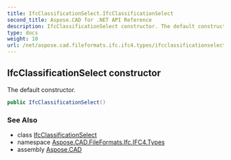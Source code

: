 ```yaml
---
title: IfcClassificationSelect.IfcClassificationSelect
second_title: Aspose.CAD for .NET API Reference
description: IfcClassificationSelect constructor. The default constructor
type: docs
weight: 10
url: /net/aspose.cad.fileformats.ifc.ifc4.types/ifcclassificationselect/ifcclassificationselect/
---
```

## IfcClassificationSelect constructor

The default constructor.

```csharp
public IfcClassificationSelect()
```

### See Also

* class [IfcClassificationSelect](../)
* namespace [Aspose.CAD.FileFormats.Ifc.IFC4.Types](../../ifcclassificationselect/)
* assembly [Aspose.CAD](../../../)


